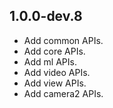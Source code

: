 ## 1.0.0-dev.8

* Add common APIs.
* Add core APIs.
* Add ml APIs.
* Add video APIs.
* Add view APIs.
* Add camera2 APIs.

